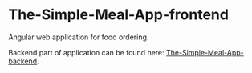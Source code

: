 # The-Simple-Meal-App-frontend

Angular web application for food ordering.

Backend part of application can be found here: [The-Simple-Meal-App-backend](https://github.com/Vukan-Markovic/The-Simple-Meal-App-backend).
